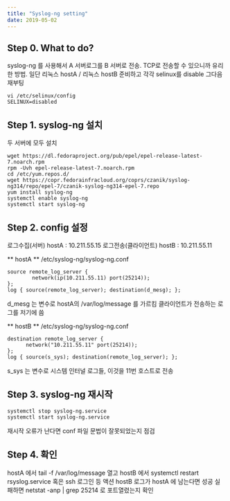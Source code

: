 ```yaml
---
title: "Syslog-ng setting"
date: 2019-05-02
---
```


## Step 0. What to do?
syslog-ng 를 사용해서 A 서버로그를 B 서버로 전송. TCP로 전송할 수 있으니까 유리한 방법.
일단 리눅스 hostA / 리눅스 hostB 준비하고 각각 selinux를 disable 그다음 재부팅
```
vi /etc/selinux/config
SELINUX=disabled
```
## Step 1. syslog-ng 설치
두 서버에 모두 설치
```
wget https://dl.fedoraproject.org/pub/epel/epel-release-latest-7.noarch.rpm
rpm -Uvh epel-release-latest-7.noarch.rpm
cd /etc/yum.repos.d/
wget https://copr.fedorainfracloud.org/coprs/czanik/syslog-ng314/repo/epel-7/czanik-syslog-ng314-epel-7.repo
yum install syslog-ng
systemctl enable syslog-ng
systemctl start syslog-ng
```
## Step 2. config 설정
로그수집(서버)     hostA : 10.211.55.15
로그전송(클라이언트) hostB : 10.211.55.11

** hostA **
/etc/syslog-ng/syslog-ng.conf
```
source remote_log_server {                                                                                 
        network(ip(10.211.55.11) port(25214));                                                             
};
log { source(remote_log_server); destination(d_mesg); };
```
d_mesg 는 변수로 hostA의 /var/log/message 를 가르킴
클라이언트가 전송하는 로그를 저기에 씀

** hostB **
/etc/syslog-ng/syslog-ng.conf
```
destination remote_log_server {
      network("10.211.55.11" port(25214));
};
log { source(s_sys); destination(remote_log_server); };
```
s_sys 는 변수로 시스템 인터널 로그들, 이것을 11번 호스트로 전송

## Step 3. syslog-ng 재시작
```
systemctl stop syslog-ng.service
systemctl start syslog-ng.service
```
재시작 오류가 난다면 conf 파일 문법이 잘못되었는지 점검

## Step 4. 확인
hostA 에서 tail -f /var/log/message 열고
hostB 에서 systemctl restart rsyslog.service 혹은 ssh 로그인 등 액션
hostB 로그가 hostA 에 남는다면 성공
실패하면 netstat -anp | grep 25214 로 포트열렸는지 확인



